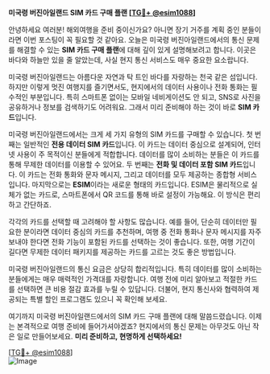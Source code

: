 **미국령 버진아일랜드 SIM 카드 구매 플랜 [[TG💪+ @esim1088](https://t.me/s/esim1088)]**

안녕하세요 여러분! 해외여행을 준비 중이신가요? 아니면 장기 거주를 계획 중인 분들이라면 이번 포스팅이 꼭 필요할 것 같아요. 오늘은 미국령 버진아일랜드에서의 통신 문제를 해결할 수 있는 **SIM 카드 구매 플랜**에 대해 깊이 있게 설명해보려고 합니다. 이곳은 바다와 하늘만 있을 줄 알았는데, 사실 현지 통신 서비스도 매우 중요한 요소랍니다.

미국령 버진아일랜드는 아름다운 자연과 탁 트인 바다를 자랑하는 천국 같은 섬입니다. 하지만 이렇게 멋진 여행지를 즐기면서도, 현지에서의 데이터 사용이나 전화 통화는 필수적인 부분입니다. 특히 스마트폰 없이는 모바일 네비게이션도 안 되고, SNS로 사진을 공유하거나 정보를 검색하기도 어려워요. 그래서 미리 준비해야 하는 것이 바로 **SIM 카드**입니다.

미국령 버진아일랜드에서는 크게 세 가지 유형의 SIM 카드를 구매할 수 있습니다. 첫 번째는 일반적인 **전용 데이터 SIM 카드**입니다. 이 카드는 데이터 중심으로 설계되어, 인터넷 사용이 주 목적이신 분들에게 적합합니다. 데이터를 많이 소비하는 분들은 이 카드를 통해 무제한 데이터를 이용할 수 있어요. 두 번째는 **전화 및 데이터 포함 SIM 카드**입니다. 이 카드는 전화 통화와 문자 메시지, 그리고 데이터를 모두 제공하는 종합형 서비스입니다. 마지막으로는 **ESIM**이라는 새로운 형태의 카드입니다. ESIM은 물리적으로 실체가 없는 카드로, 스마트폰에서 QR 코드를 통해 바로 설정이 가능해요. 이 방식은 편리하고 간단하죠.

각각의 카드를 선택할 때 고려해야 할 사항도 많습니다. 예를 들어, 단순히 데이터만 필요한 분이라면 데이터 중심의 카드를 추천하며, 여행 중 전화 통화나 문자 메시지를 자주 보내야 한다면 전화 기능이 포함된 카드를 선택하는 것이 좋습니다. 또한, 여행 기간이 길다면 무제한 데이터 패키지를 제공하는 카드를 고르는 것도 좋은 방법입니다.

미국령 버진아일랜드의 통신 요금은 상당히 합리적입니다. 특히 데이터를 많이 소비하는 분들에게는 매우 매력적인 가격대를 자랑합니다. 여행 전에 미리 알아보고 적절한 카드를 선택하면 큰 비용 절감 효과를 누릴 수 있답니다. 더불어, 현지 통신사와 협력하여 제공되는 특별 할인 프로그램도 있으니 꼭 확인해 보세요.

여기까지 미국령 버진아일랜드에서의 SIM 카드 구매 플랜에 대해 말씀드렸습니다. 이제는 본격적으로 여행 준비에 들어가셔야겠죠? 현지에서의 통신 문제는 아무것도 아닌 작은 일로 만들어보세요. **미리 준비하고, 현명하게 선택하세요!** 

[[TG💪+ @esim1088](https://t.me/s/esim1088)]  
![Image](https://i.postimg.cc/Y0z9fWf4/image.png)